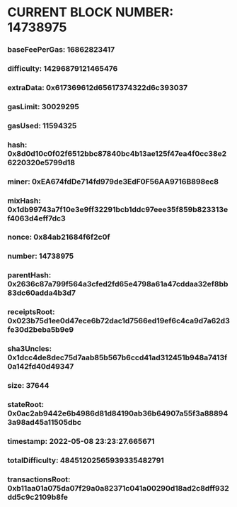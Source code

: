 # CURRENT BLOCK NUMBER: 14738975

### baseFeePerGas: 16862823417
### difficulty: 14296879121465476
### extraData: 0x617369612d65617374322d6c393037
### gasLimit: 30029295
### gasUsed: 11594325
### hash: 0x8d0d10c0f02f6512bbc87840bc4b13ae125f47ea4f0cc38e26220320e5799d18
### miner: 0xEA674fdDe714fd979de3EdF0F56AA9716B898ec8
### mixHash: 0x1db99743a7f10e3e9ff32291bcb1ddc97eee35f859b823313ef4063d4eff7dc3
### nonce: 0x84ab21684f6f2c0f
### number: 14738975
### parentHash: 0x2636c87a799f564a3cfed2fd65e4798a61a47cddaa32ef8bb83dc60adda4b3d7
### receiptsRoot: 0x023b75d1ee0d47ece6b72dac1d7566ed19ef6c4ca9d7a62d3fe30d2beba5b9e9
### sha3Uncles: 0x1dcc4de8dec75d7aab85b567b6ccd41ad312451b948a7413f0a142fd40d49347
### size: 37644
### stateRoot: 0x0ac2ab9442e6b4986d81d84190ab36b64907a55f3a888943a98ad45a11505dbc
### timestamp: 2022-05-08 23:23:27.665671
### totalDifficulty: 48451202565939335482791
### transactionsRoot: 0xb11aa01a075da07f29a0a82371c041a00290d18ad2c8dff932dd5c9c2109b8fe

